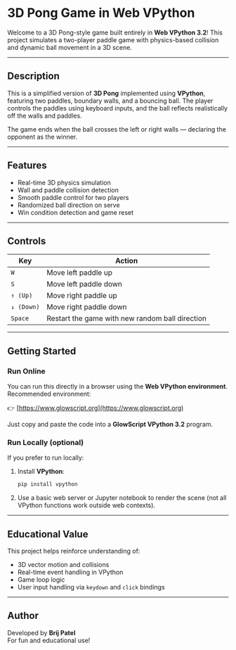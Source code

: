 # 3D Pong Game in Web VPython

Welcome to a 3D Pong-style game built entirely in **Web VPython 3.2**! This project simulates a two-player paddle game with physics-based collision and dynamic ball movement in a 3D scene.

---

## Description

This is a simplified version of **3D Pong** implemented using **VPython**, featuring two paddles, boundary walls, and a bouncing ball. The player controls the paddles using keyboard inputs, and the ball reflects realistically off the walls and paddles.

The game ends when the ball crosses the left or right walls — declaring the opponent as the winner.

---

## Features

- Real-time 3D physics simulation
- Wall and paddle collision detection
- Smooth paddle control for two players
- Randomized ball direction on serve
- Win condition detection and game reset

---

## Controls

| Key        | Action                      |
|------------|-----------------------------|
| `W`        | Move left paddle up         |
| `S`        | Move left paddle down       |
| `↑ (Up)`   | Move right paddle up        |
| `↓ (Down)` | Move right paddle down      |
| `Space`    | Restart the game with new random ball direction |

---

## Getting Started

### Run Online

You can run this directly in a browser using the **Web VPython environment**. Recommended environment:

👉 [https://www.glowscript.org](https://www.glowscript.org)

Just copy and paste the code into a **GlowScript VPython 3.2** program.

### Run Locally (optional)

If you prefer to run locally:
1. Install **VPython**:
    ```bash
    pip install vpython
    ```
2. Use a basic web server or Jupyter notebook to render the scene (not all VPython functions work outside web contexts).

---

## Educational Value

This project helps reinforce understanding of:
- 3D vector motion and collisions
- Real-time event handling in VPython
- Game loop logic
- User input handling via `keydown` and `click` bindings


---

## Author

Developed by **Brij Patel**  
For fun and educational use!

